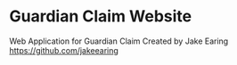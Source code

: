 # Guardian Claim Website
Web Application for Guardian Claim
Created by Jake Earing
https://github.com/jakeearing
